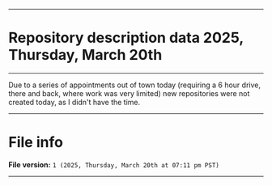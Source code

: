 
***

# Repository description data 2025, Thursday, March 20th

---

Due to a series of appointments out of town today (requiring a 6 hour drive, there and back, where work was very limited) new repositories were not created today, as I didn't have the time.

***

# File info

**File version:** `1 (2025, Thursday, March 20th at 07:11 pm PST)`

***

